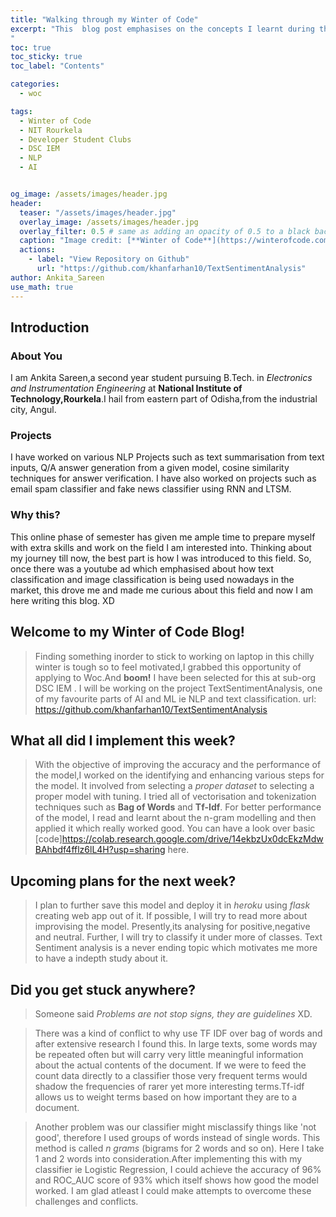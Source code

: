 ```yaml
---
title: "Walking through my Winter of Code"
excerpt: "This  blog post emphasises on the concepts I learnt during the phase 1 of the project of Text Sentiment Analysis.From learning various new tokenization techniques to learning modelling the classifiers,this covers it all.
"
toc: true
toc_sticky: true
toc_label: "Contents"

categories:
  - woc

tags:
  - Winter of Code
  - NIT Rourkela
  - Developer Student Clubs
  - DSC IEM
  - NLP
  - AI


og_image: /assets/images/header.jpg
header:
  teaser: "/assets/images/header.jpg"
  overlay_image: /assets/images/header.jpg
  overlay_filter: 0.5 # same as adding an opacity of 0.5 to a black background
  caption: "Image credit: [**Winter of Code**](https://winterofcode.com/) on [**Instagram**](https://www.instagram.com/winterofcode/)"
  actions:
    - label: "View Repository on Github"
      url: "https://github.com/khanfarhan10/TextSentimentAnalysis"
author: Ankita_Sareen
use_math: true
---
```

## Introduction

### About You
I am Ankita Sareen,a second year student pursuing B.Tech. in *Electronics and Instrumentation Engineering* at **National Institute of Technology,Rourkela**.I hail from eastern part of Odisha,from the industrial city, Angul.
### Projects
I have worked on various NLP Projects such as text summarisation from text inputs, Q/A answer generation from a given model, cosine similarity techniques for answer verification.
I have also worked on projects such as email spam classifier and fake news classifier using RNN and LTSM.

### Why this?
This online phase of semester has given me ample time to prepare myself with extra skills and work on the field I am interested into.
Thinking about my journey till now, the best part is how I was introduced to this field. So, once there was a youtube ad which emphasised about how text classification and image classification is being used nowadays in the market, this drove me and made me curious about this field and now I am here writing this blog. XD

## Welcome to my Winter of Code Blog!

> Finding something inorder to stick to working on laptop in this chilly winter is tough so to feel motivated,I grabbed this opportunity of applying to Woc.And **boom!** I have been selected for this at sub-org DSC IEM . I will be working on the project TextSentimentAnalysis, one of my favourite parts of AI and ML ie NLP and text classification.
url: https://github.com/khanfarhan10/TextSentimentAnalysis

## What all did I implement this week?
> With the objective of improving the accuracy and the performance of the model,I worked on the identifying and enhancing various steps for the model. It involved from selecting a *proper dataset* to selecting a proper model with tuning. I tried all of vectorisation and tokenization techniques such as **Bag of Words** and **Tf-Idf**. For better performance of the model, I read and learnt about the n-gram modelling and then applied it which really worked good.
You can have a look over basic [code]https://colab.research.google.com/drive/14ekbzUx0dcEkzMdwBAhbdf4fflz6lL4H?usp=sharing here.

## Upcoming plans for the next week?
> I plan to further save this model and deploy it in *heroku* using *flask* creating web app out of it. If possible, I will try to read more about improvising the model.
Presently,its analysing for positive,negative and neutral. Further, I will try to classify it under more of classes. Text Sentiment analysis is a never ending topic which motivates me more to have a indepth study about it.

## Did you get stuck anywhere?
> Someone said *Problems are not stop signs, they are guidelines* XD.

> There was a kind of conflict to why use TF IDF over bag of words and after extensive research I found this.
        In large texts, some words may be repeated often but will carry very little meaningful information about the actual contents of the document. If we were to feed the count data directly to a classifier those very frequent terms would shadow the frequencies of rarer yet more interesting terms.Tf-idf allows us to weight terms based on how important they are to a document.
        
> Another problem was our classifier might misclassify things like 'not good', therefore I used groups of words instead of single words. This method is called *n grams* (bigrams for 2 words and so on). Here I take 1 and 2 words into consideration.After implementing this with my classifier ie Logistic Regression, I could achieve the accuracy of 96% and ROC_AUC score of 93% which itself shows how good the model worked.
I am glad atleast I could make attempts to overcome these challenges and conflicts.

